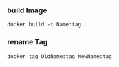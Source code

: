 ### build Image
``
docker build -t Name:tag .
``

### rename Tag
``
docker tag OldName:tag NewName:tag
``
